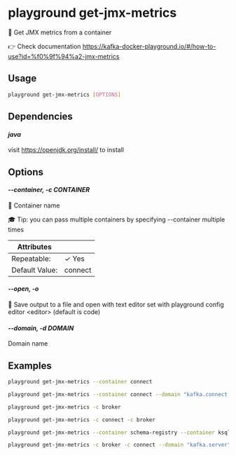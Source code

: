 # playground get-jmx-metrics

🔢 Get JMX metrics from a container  
  
👉 Check documentation https://kafka-docker-playground.io/#/how-to-use?id=%f0%9f%94%a2-jmx-metrics

## Usage

```bash
playground get-jmx-metrics [OPTIONS]
```

## Dependencies

#### *java*

visit https://openjdk.org/install/ to install

## Options

#### *--container, -c CONTAINER*

🐳 Container name  
  
🎓 Tip: you can pass multiple containers by specifying --container multiple times

| Attributes      | &nbsp;
|-----------------|-------------
| Repeatable:     |  ✓ Yes
| Default Value:  | connect

#### *--open, -o*

🔖 Save output to a file and open with text editor set with playground config editor \<editor\> (default is code)

#### *--domain, -d DOMAIN*

Domain name

## Examples

```bash
playground get-jmx-metrics --container connect
```

```bash
playground get-jmx-metrics --container connect --domain "kafka.connect kafka.consumer kafka.producer"
```

```bash
playground get-jmx-metrics -c broker
```

```bash
playground get-jmx-metrics -c connect -c broker
```

```bash
playground get-jmx-metrics --container schema-registry --container ksqldb-server --open
```

```bash
playground get-jmx-metrics -c broker -c connect --domain "kafka.server"
```



